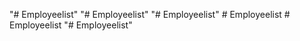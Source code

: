"# Employeelist" 
"# Employeelist" 
"# Employeelist" 
#   E m p l o y e e l i s t  
 #   E m p l o y e e l i s t  
 "# Employeelist" 
